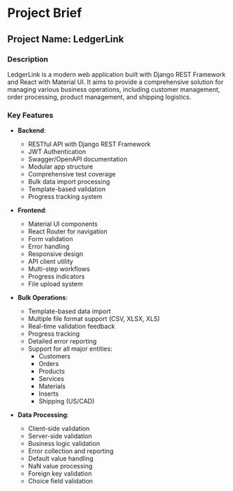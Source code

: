 # Project Brief

## Project Name: LedgerLink

### Description
LedgerLink is a modern web application built with Django REST Framework and React with Material UI. It aims to provide a comprehensive solution for managing various business operations, including customer management, order processing, product management, and shipping logistics.

### Key Features
- **Backend**:
  - RESTful API with Django REST Framework
  - JWT Authentication
  - Swagger/OpenAPI documentation
  - Modular app structure
  - Comprehensive test coverage
  - Bulk data import processing
  - Template-based validation
  - Progress tracking system

- **Frontend**:
  - Material UI components
  - React Router for navigation
  - Form validation
  - Error handling
  - Responsive design
  - API client utility
  - Multi-step workflows
  - Progress indicators
  - File upload system

- **Bulk Operations**:
  - Template-based data import
  - Multiple file format support (CSV, XLSX, XLS)
  - Real-time validation feedback
  - Progress tracking
  - Detailed error reporting
  - Support for all major entities:
    * Customers
    * Orders
    * Products
    * Services
    * Materials
    * Inserts
    * Shipping (US/CAD)

- **Data Processing**:
  - Client-side validation
  - Server-side validation
  - Business logic validation
  - Error collection and reporting
  - Default value handling
  - NaN value processing
  - Foreign key validation
  - Choice field validation
